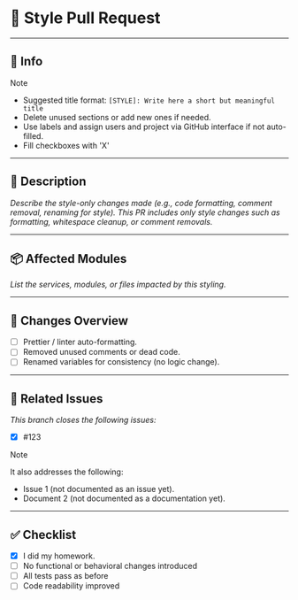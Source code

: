 # 🎨 Style Pull Request

---

## 👀 Info

> [!NOTE]
>
> - Suggested title format: `[STYLE]: Write here a short but meaningful title`
> - Delete unused sections or add new ones if needed.
> - Use labels and assign users and project via GitHub interface if not auto-filled.
> - Fill checkboxes with 'X'

---

## 📄 Description

_Describe the style-only changes made (e.g., code formatting, comment removal, renaming for style)._
_This PR includes only style changes such as formatting, whitespace cleanup, or comment removals._

---

## 📦 Affected Modules

_List the services, modules, or files impacted by this styling._

---

## 🔀 Changes Overview

- [ ] Prettier / linter auto-formatting.
- [ ] Removed unused comments or dead code.
- [ ] Renamed variables for consistency (no logic change).

---

## 🔗 Related Issues

_This branch closes the following issues:_

- [X] #123

> [!NOTE]
>
> It also addresses the following:
>
> - Issue 1 (not documented as an issue yet).
> - Document 2 (not documented as a documentation yet).

---

## ✅ Checklist

- [X] I did my homework.
- [ ] No functional or behavioral changes introduced
- [ ] All tests pass as before
- [ ] Code readability improved
